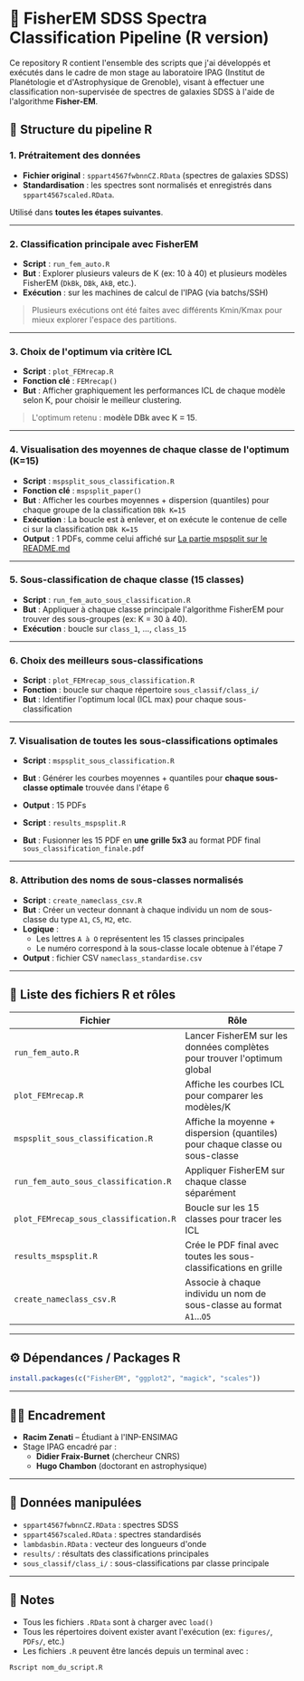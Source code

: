 
# 🧠 FisherEM SDSS Spectra Classification Pipeline (R version)

Ce repository R contient l'ensemble des scripts que j'ai développés et exécutés dans le cadre de mon stage au laboratoire IPAG (Institut de Planétologie et d'Astrophysique de Grenoble), visant à effectuer une classification non-supervisée de spectres de galaxies SDSS à l'aide de l'algorithme **Fisher-EM**.

## 📁 Structure du pipeline R

### 1. Prétraitement des données

- **Fichier original** : `sppart4567fwbnnCZ.RData` (spectres de galaxies SDSS)
- **Standardisation** : les spectres sont normalisés et enregistrés dans `sppart4567scaled.RData`.

Utilisé dans **toutes les étapes suivantes**.

---

### 2. Classification principale avec FisherEM

- **Script** : `run_fem_auto.R`
- **But** : Explorer plusieurs valeurs de K (ex: 10 à 40) et plusieurs modèles FisherEM (`DkBk`, `DBk`, `AkB`, etc.).
- **Exécution** : sur les machines de calcul de l'IPAG (via batchs/SSH)

> Plusieurs exécutions ont été faites avec différents Kmin/Kmax pour mieux explorer l'espace des partitions.

---

### 3. Choix de l'optimum via critère ICL

- **Script** : `plot_FEMrecap.R`
- **Fonction clé** : `FEMrecap()`
- **But** : Afficher graphiquement les performances ICL de chaque modèle selon K, pour choisir le meilleur clustering.

> L'optimum retenu : **modèle DBk avec K = 15**.

---

### 4. Visualisation des moyennes de chaque classe de l'optimum (K=15)

- **Script** : `mspsplit_sous_classification.R`
- **Fonction clé** : `mspsplit_paper()`
- **But** : Afficher les courbes moyennes + dispersion (quantiles) pour chaque groupe de la classification `DBk K=15`
- **Exécution** : La boucle est à enlever, et on exécute le contenue de celle ci sur la classification `DBk K=15`
- **Output** : 1 PDFs, comme celui affiché sur [La partie mspsplit sur le README.md](README.md)


---

### 5. Sous-classification de chaque classe (15 classes)

- **Script** : `run_fem_auto_sous_classification.R`
- **But** : Appliquer à chaque classe principale l'algorithme FisherEM pour trouver des sous-groupes (ex: K = 30 à 40).
- **Exécution** : boucle sur `class_1`, ..., `class_15`

---

### 6. Choix des meilleurs sous-classifications

- **Script** : `plot_FEMrecap_sous_classification.R`
- **Fonction** : boucle sur chaque répertoire `sous_classif/class_i/`
- **But** : Identifier l'optimum local (ICL max) pour chaque sous-classification

---

### 7. Visualisation de toutes les sous-classifications optimales

- **Script** : `mspsplit_sous_classification.R`
- **But** : Générer les courbes moyennes + quantiles pour **chaque sous-classe optimale** trouvée dans l'étape 6
- **Output** : 15 PDFs

- **Script** : `results_mspsplit.R`
- **But** : Fusionner les 15 PDF en **une grille 5x3** au format PDF final `sous_classification_finale.pdf`

---

### 8. Attribution des noms de sous-classes normalisés

- **Script** : `create_nameclass_csv.R`
- **But** : Créer un vecteur donnant à chaque individu un nom de sous-classe du type `A1`, `C5`, `M2`, etc.
- **Logique** :
    - Les lettres `A à O` représentent les 15 classes principales
    - Le numéro correspond à la sous-classe locale obtenue à l'étape 7
- **Output** : fichier CSV `nameclass_standardise.csv`

---

## 📄 Liste des fichiers R et rôles

| Fichier | Rôle |
|--------|------|
| `run_fem_auto.R` | Lancer FisherEM sur les données complètes pour trouver l'optimum global |
| `plot_FEMrecap.R` | Affiche les courbes ICL pour comparer les modèles/K |
| `mspsplit_sous_classification.R` | Affiche la moyenne + dispersion (quantiles) pour chaque classe ou sous-classe |
| `run_fem_auto_sous_classification.R` | Appliquer FisherEM sur chaque classe séparément |
| `plot_FEMrecap_sous_classification.R` | Boucle sur les 15 classes pour tracer les ICL |
| `results_mspsplit.R` | Crée le PDF final avec toutes les sous-classifications en grille |
| `create_nameclass_csv.R` | Associe à chaque individu un nom de sous-classe au format `A1`...`O5` |

---

## ⚙️ Dépendances / Packages R

```r
install.packages(c("FisherEM", "ggplot2", "magick", "scales"))
```

---

## 👨‍🔬 Encadrement

- **Racim Zenati** – Étudiant à l'INP-ENSIMAG
- Stage IPAG encadré par :
  - **Didier Fraix-Burnet** (chercheur CNRS)
  - **Hugo Chambon** (doctorant en astrophysique)

---

## 📎 Données manipulées

- `sppart4567fwbnnCZ.RData` : spectres SDSS
- `sppart4567scaled.RData` : spectres standardisés
- `lambdasbin.RData` : vecteur des longueurs d'onde
- `results/` : résultats des classifications principales
- `sous_classif/class_i/` : sous-classifications par classe principale

---

## 📌 Notes

- Tous les fichiers `.RData` sont à charger avec `load()`
- Tous les répertoires doivent exister avant l'exécution (ex: `figures/`, `PDFs/`, etc.)
- Les fichiers `.R` peuvent être lancés depuis un terminal avec :

```bash
Rscript nom_du_script.R
```

